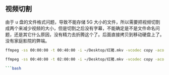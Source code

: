
## 视频切割

由于 u 盘的文件格式问题，导致不能存储 5G 大小的文件，所以需要把视频切割成两个来减少视频的大小，但是切割之后没有字幕，不能确定是不是文件命名问题，还是其它什么原因，没有精力去折腾这个了。后面直接拷贝到移动硬盘上了。没有家庭影院的弊端。


```bash
ffmpeg -ss 00:00:00 -t 00:40:00 -i ~/Desktop/红猪.mkv -vcodec copy -acodec copy redpig-1.mkv

ffmpeg -ss 00:40:00 -t 02:00:00 -i ~/Desktop/红猪.mkv -vcodec copy -acodec copy redpig-2.mkv

```bash